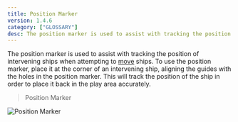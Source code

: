 ```yaml
---
title: Position Marker
version: 1.4.6
category: ["GLOSSARY"]
desc: The position marker is used to assist with tracking the position of intervening ships when attempting to move ships.
---
```


The position marker is used to assist with tracking the position of intervening ships when attempting to [move](/rules/Move) ships. To use the position marker, place it at the corner of an intervening ship, aligning the guides with the holes in the position marker. This will track the position of the ship in order to place it back in the play area accurately.

> Position Marker

![Position Marker](Position_Marker.webp)